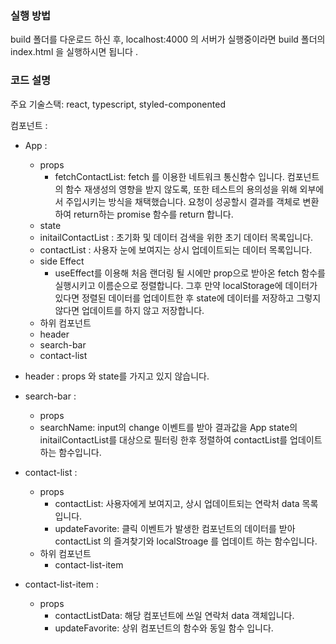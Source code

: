 <!-- @format -->

### 실행 방법

build 폴더를 다운로드 하신 후, localhost:4000 의 서버가 실행중이라면 build 폴더의 index.html 을 실행하시면 됩니다 .

### 코드 설명

주요 기술스택: react, typescript, styled-componented

컴포넌트 :

- App :

  - props
    - fetchContactList: fetch 를 이용한 네트워크 통신함수 입니다. 컴포넌트의 함수 재생성의 영향을 받지 않도록, 또한 테스트의 용의성을 위해 외부에서 주입시키는 방식을 채택했습니다. 요청이 성공할시 결과를 객체로 변환하여 return하는 promise 함수를 return 합니다.
  - state
  - initailContactList : 초기화 및 데이터 검색을 위한 초기 데이터 목록입니다.
  - contactList : 사용자 눈에 보여지는 상시 업데이트되는 데이터 목록입니다.
  - side Effect
    - useEffect를 이용해 처음 랜더링 될 시에만 prop으로 받아온 fetch 함수를 실행시키고 이름순으로 정렬합니다. 그후 만약 localStorage에 데이터가 있다면 정렬된 데이터를 업데이트한 후 state에 데이터를 저장하고 그렇지 않다면 업데이트를 하지 않고 저장합니다.
  - 하위 컴포넌트
  - header
  - search-bar
  - contact-list

- header : props 와 state를 가지고 있지 않습니다.

- search-bar :

  - props
  - searchName: input의 change 이벤트를 받아 결과값을 App state의 initailContactList를 대상으로 필터링 한후 정렬하여 contactList를 업데이트 하는 함수입니다.

- contact-list :

  - props
    - contactList: 사용자에게 보여지고, 상시 업데이트되는 연락처 data 목록입니다.
    - updateFavorite: 클릭 이벤트가 발생한 컴포넌트의 데이터를 받아 contactList 의 즐겨찾기와 localStroage 를 업데이트 하는 함수입니다.
  - 하위 컴포넌트
    - contact-list-item

- contact-list-item :
  - props
    - contactListData: 해당 컴포넌트에 쓰일 연락처 data 객체입니다.
    - updateFavorite: 상위 컴포넌트의 함수와 동일 함수 입니다.
